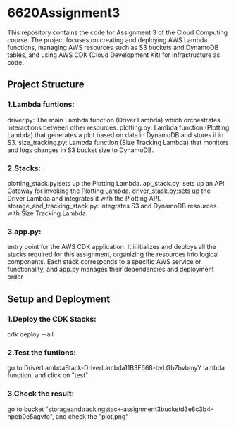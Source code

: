 # 6620Assignment3
This repository contains the code for Assignment 3 of the Cloud Computing course. The project focuses on creating and deploying AWS Lambda functions, 
managing AWS resources such as S3 buckets and DynamoDB tables, and using AWS CDK (Cloud Development Kit) for infrastructure as code.

## Project Structure
### 1.Lambda funtions:
driver.py: The main Lambda function (Driver Lambda) which orchestrates interactions between other resources.
plotting.py: Lambda function (Plotting Lambda) that generates a plot based on data in DynamoDB and stores it in S3.
size_tracking.py: Lambda function (Size Tracking Lambda) that monitors and logs changes in S3 bucket size to DynamoDB.
### 2.Stacks:
plotting_stack.py:sets up the Plotting Lambda.
api_stack.py: sets up an API Gateway for invoking the Plotting Lambda.
driver_stack.py:sets up the Driver Lambda and integrates it with the Plotting API.
storage_and_tracking_stack.py: integrates S3 and DynamoDB resources with Size Tracking Lambda.
### 3.app.py:
entry point for the AWS CDK application. It initializes and deploys all the stacks required for this assignment, organizing the resources into logical components. 
Each stack corresponds to a specific AWS service or functionality, and app.py manages their dependencies and deployment order

## Setup and Deployment
### 1.Deploy the CDK Stacks:
cdk deploy --all
### 2.Test the funtions:
go to DriverLambdaStack-DriverLambda11B3F668-bvLGb7bvbmyY lambda function, and click on "test"
### 3.Check the result:
go to bucket "storageandtrackingstack-assignment3bucketd3e8c3b4-npeb0e5agvfo", and check the "plot.png"


